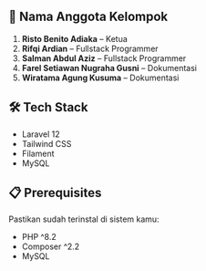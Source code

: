 ## 👥 Nama Anggota Kelompok
1. **Risto Benito Adiaka** – Ketua  
2. **Rifqi Ardian** – Fullstack Programmer  
3. **Salman Abdul Aziz** – Fullstack Programmer  
4. **Farel Setiawan Nugraha Gusni** – Dokumentasi  
5. **Wiratama Agung Kusuma** – Dokumentasi


## 🛠️ Tech Stack
- Laravel 12
- Tailwind CSS
- Filament
- MySQL

## 📋 Prerequisites
Pastikan sudah terinstal di sistem kamu:
- PHP ^8.2
- Composer ^2.2
- MySQL
  


